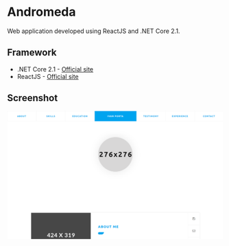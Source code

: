 # Andromeda
Web application developed using ReactJS and .NET Core 2.1.

## Framework
- .NET Core 2.1 - [Official site](https://reactjs.org/)
- ReactJS - [Official site](https://reactjs.org/)

## Screenshot
![Screenshot](https://github.com/GTRekter/Andromeda/blob/master/Screenshot.PNG)
